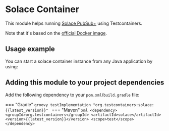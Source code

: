 # Solace Container

This module helps running [Solace PubSub+](https://solace.com/products/event-broker/software/) using Testcontainers.

Note that it's based on the [official Docker image](https://hub.docker.com/r/solace/solace-pubsub-standard).

## Usage example

You can start a solace container instance from any Java application by using:

[//]: # (<!--codeinclude-->)
[//]: # ([Solace container setup with simple authentication]&#40;../../modules/solace/src/test/java/org/testcontainers/solace/SolaceContainerSMFTest.java&#41; inside_block:solaceContainerSetup)
[//]: # (<!--/codeinclude-->)

[//]: # (<!--codeinclude-->)
[//]: # ([Solace container setup with SSL]&#40;../../modules/solace/src/test/java/org/testcontainers/solace/SolaceContainerSMFTest.java&#41; inside_block:solaceContainerUsageSSL)
[//]: # (<!--/codeinclude-->)

[//]: # (<!--codeinclude-->)
[//]: # ([Using a Solace container]&#40;../../modules/solace/src/test/java/org/testcontainers/solace/SolaceContainerAMQPTest.java&#41; inside_block:solaceContainerUsage)
[//]: # (<!--/codeinclude-->)

## Adding this module to your project dependencies

Add the following dependency to your `pom.xml`/`build.gradle` file:

=== "Gradle"
    ```groovy
    testImplementation "org.testcontainers:solace:{{latest_version}}"
    ```
=== "Maven"
    ```xml
    <dependency>
        <groupId>org.testcontainers</groupId>
        <artifactId>solace</artifactId>
        <version>{{latest_version}}</version>
        <scope>test</scope>
    </dependency>
    ```
